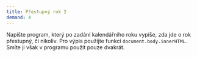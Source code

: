 ```yaml
---
title: Přestupný rok 2
demand: 4
---
```


Napište program, který po zadání kalendářního roku vypíše, zda jde o rok přestupný, či nikoliv. Pro výpis použijte funkci `document.body.innerHTML`. Smíte ji však v programu použít pouze dvakrát.

